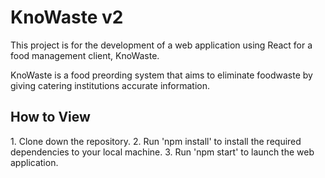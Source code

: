 <h1>KnoWaste v2</h1>

<p>This project is for the development of a web application using React for a food management client, KnoWaste.</p>
<p>KnoWaste is a food preording system that aims to eliminate foodwaste by giving catering institutions accurate information.</p>

<h2>How to View</h2> 
1. Clone down the repository.
2. Run 'npm install' to install the required dependencies to your local machine.
3. Run 'npm start' to launch the web application.




              
              
              
              
              
              
              
